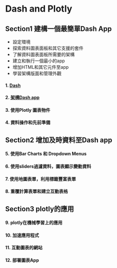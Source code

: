 # Dash and Plotly 
## Section1 建構一個最簡單Dash App
- 設定環境
- 探索資料圖表面板和其它支援的套件
- 了解資料圖表面板所需要的架構
- 建立和執行一個最小的app
- 增加HTML和其它元件至app
- 學習架構版面和管理外觀

#### 1. [Dash](./Dash)

#### 2. [架構Dash app](./架構Dash_app)
	
#### 3. 使用Plotly 圖表物件
	
#### 4. 資料操作和先前準備

## Section2 增加及時資料至Dash app

#### 5. 使用Bar Charts 和 Dropdown Menus

#### 6. 使用sliders過濾資料，圖表顯示變動資料

#### 7. 使用地圖表單，利用標籤豐富表單

#### 8. 重覆計算表單和建立互動表格

## Section3 plotly的應用

#### 9. plotly在機械學習上的應用

#### 10. 加速應用程式

#### 11. 互動圖表的網站

#### 12. 部署圖表App